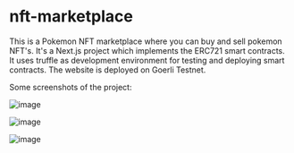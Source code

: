 # nft-marketplace

           

This is a Pokemon NFT marketplace where you can buy and sell pokemon NFT's. It's a Next.js project which implements the ERC721 smart contracts. 
It uses truffle as development environment for testing and deploying smart contracts. The website is deployed on Goerli Testnet.

Some screenshots of the project:

![image](https://github.com/Ratnam-Git/nft-marketplace/assets/93362760/0862ab8f-2351-4a95-9130-4360f7fdfb09)

![image](https://github.com/Ratnam-Git/nft-marketplace/assets/93362760/3def59b1-be4a-4e2b-b890-bd014840a5f7)

![image](https://github.com/Ratnam-Git/nft-marketplace/assets/93362760/335fdf4b-24fb-4be3-8f50-1058de54a283)


